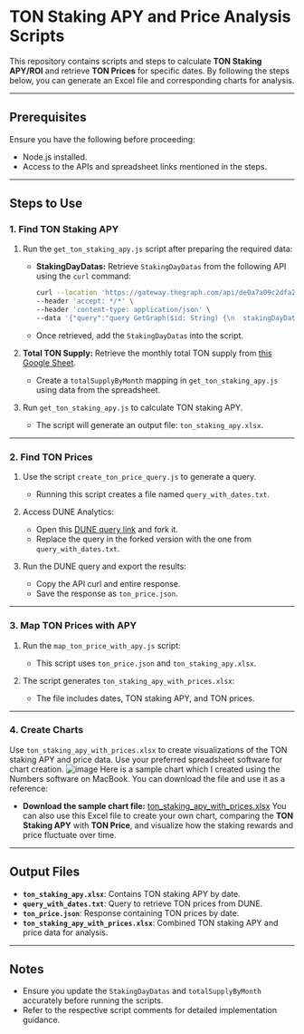 # TON Staking APY and Price Analysis Scripts

This repository contains scripts and steps to calculate **TON Staking APY/ROI** and retrieve **TON Prices** for specific dates. By following the steps below, you can generate an Excel file and corresponding charts for analysis.

---

## Prerequisites

Ensure you have the following before proceeding:
- Node.js installed.
- Access to the APIs and spreadsheet links mentioned in the steps.

---

## Steps to Use

### 1. Find TON Staking APY
1. Run the `get_ton_staking_apy.js` script after preparing the required data:
    - **StakingDayDatas:** 
      Retrieve `StakingDayDatas` from the following API using the `curl` command:
      ```bash
      curl --location 'https://gateway.thegraph.com/api/de0a7a09c2dfa265f01f0a63b6fa7f43/subgraphs/id/CJLiXNdHXJ22BzWignD62gohDRVTYXJQVgU4qKJEtNVS' \
      --header 'accept: */*' \
      --header 'content-type: application/json' \
      --data '{"query":"query GetGraph($id: String) {\n  stakingDayDatas(first: 1000,orderBy: date, orderDirection: asc) {\n    id\n    totalStaked\n    date\n    __typename\n  }\n}","variables":{}}'
      ```
    - Once retrieved, add the `StakingDayDatas` into the script.
    
2. **Total TON Supply:**
   Retrieve the monthly total TON supply from [this Google Sheet](https://docs.google.com/spreadsheets/u/1/d/1-4dT3nS4q7RwLgGI6rQ7M1hPx9XHI-Ryw1rkBCvTdcs/edit?gid=681869004#gid=681869004). 
   - Create a `totalSupplyByMonth` mapping in `get_ton_staking_apy.js` using data from the spreadsheet.

3. Run `get_ton_staking_apy.js` to calculate TON staking APY.
   - The script will generate an output file: `ton_staking_apy.xlsx`.

---

### 2. Find TON Prices
1. Use the script `create_ton_price_query.js` to generate a query.
   - Running this script creates a file named `query_with_dates.txt`.

2. Access DUNE Analytics:
   - Open this [DUNE query link](https://dune.com/queries/3206902) and fork it.
   - Replace the query in the forked version with the one from `query_with_dates.txt`.

3. Run the DUNE query and export the results:
   - Copy the API curl and entire response. 
   - Save the response as `ton_price.json`.

---

### 3. Map TON Prices with APY
1. Run the `map_ton_price_with_apy.js` script:
   - This script uses `ton_price.json` and `ton_staking_apy.xlsx`.

2. The script generates `ton_staking_apy_with_prices.xlsx`:
   - The file includes dates, TON staking APY, and TON prices.

---

### 4. Create Charts
Use `ton_staking_apy_with_prices.xlsx` to create visualizations of the TON staking APY and price data. Use your preferred spreadsheet software for chart creation.
![image](https://github.com/user-attachments/assets/36b708bb-2c63-4907-a1ab-39d8db271507) 
Here is a sample chart which I created using the Numbers software on MacBook. You can download the file and use it as a reference:
- **Download the sample chart file:** [ton_staking_apy_with_prices.xlsx](https://drive.google.com/file/d/17rPUTGntU-H3egb3EjEv34OGP7HRRAu_/view?usp=sharing)
You can also use this Excel file to create your own chart, comparing the **TON Staking APY** with **TON Price**, and visualize how the staking rewards and price fluctuate over time.
---

## Output Files
- **`ton_staking_apy.xlsx`**: Contains TON staking APY by date.
- **`query_with_dates.txt`**: Query to retrieve TON prices from DUNE.
- **`ton_price.json`**: Response containing TON prices by date.
- **`ton_staking_apy_with_prices.xlsx`**: Combined TON staking APY and price data for analysis.

---

## Notes
- Ensure you update the `StakingDayDatas` and `totalSupplyByMonth` accurately before running the scripts.
- Refer to the respective script comments for detailed implementation guidance.
